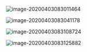 ![image-20200403083011464](/Users/nicolasthiebaut/projects/reinforcement-learning-lecture-notes/Course1_IntroToRL/week_1_bandits/assets/image-20200403083011464.png)

![image-20200403083041178](/Users/nicolasthiebaut/projects/reinforcement-learning-lecture-notes/Course1_IntroToRL/week_1_bandits/assets/image-20200403083041178.png)

![image-20200403083108724](/Users/nicolasthiebaut/projects/reinforcement-learning-lecture-notes/Course1_IntroToRL/week_1_bandits/assets/image-20200403083108724.png)

![image-20200403083125882](/Users/nicolasthiebaut/projects/reinforcement-learning-lecture-notes/Course1_IntroToRL/week_1_bandits/assets/image-20200403083125882.png)